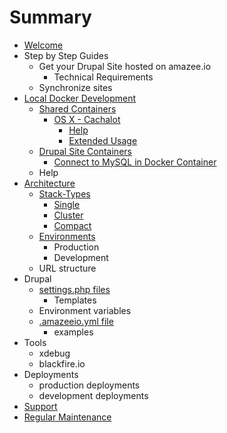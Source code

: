 # Summary

* [Welcome](README.md)
* Step by Step Guides
   * Get your Drupal Site hosted on amazee.io
       * Technical Requirements
   * Synchronize sites
* [Local Docker Development](local_docker_development.md)
   * [Shared Containers](local_docker_development/shared_containers.md)
       * [OS X - Cachalot](local_docker_development/os_x_cachalot.md)
           * [Help](local_docker_development/os_x_cachalot/help.md)
           * [Extended Usage](local_docker_development/os_x_cachalot/extended_usage.md)
   * [Drupal Site Containers](local_docker_development/drupal_site_containers.md)
       * [Connect to MySQL in Docker Container](local_docker_development/connect_to_mysql_from_external.md)
   * Help
* [Architecture](architecture.md)
   * [Stack-Types](stack-types.md)
       * [Single](single.md)
       * [Cluster](cluster.md)
       * [Compact](compact.md)
   * [Environments](environments.md)
       * Production
       * Development
   * URL structure
* Drupal
   * [settings.php files](settingsphp_files.md)
       * Templates
   * Environment variables
   * [.amazeeio.yml file](amazeeioyml_file.md)
       * examples
* Tools
   * xdebug
   * blackfire.io
* Deployments
   * production deployments
   * development deployments
* [Support](support.md)
* [Regular Maintenance](regular_maintenance.md)

